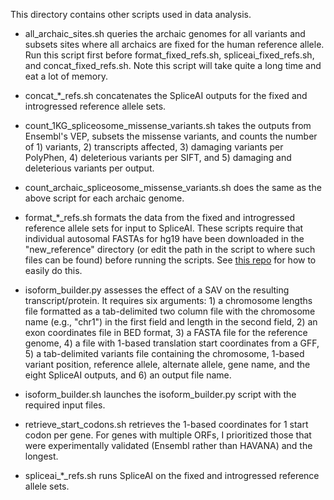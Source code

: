 This directory contains other scripts used in data analysis.

- all_archaic_sites.sh queries the archaic genomes for all variants and subsets sites where all archaics are fixed for the human reference allele. Run this script first before format_fixed_refs.sh, spliceai_fixed_refs.sh, and concat_fixed_refs.sh. Note this script will take quite a long time and eat a lot of memory.

- concat_*_refs.sh concatenates the SpliceAI outputs for the fixed and introgressed reference allele sets. 

- count_1KG_spliceosome_missense_variants.sh takes the outputs from Ensembl's VEP, subsets the missense variants, and counts the number of 1) variants, 2) transcripts affected, 3) damaging variants per PolyPhen, 4) deleterious variants per SIFT, and 5) damaging and deleterious variants per output.

- count_archaic_spliceosome_missense_variants.sh does the same as the above script for each archaic genome.

- format_*_refs.sh formats the data from the fixed and introgressed reference allele sets for input to SpliceAI. These scripts require that individual autosomal FASTAs for hg19 have been downloaded in the "new_reference" directory (or edit the path in the script to where such files can be found) before running the scripts. See [this repo](https://github.com/brandcm/add_variants_to_FASTA) for how to easily do this. 

- isoform_builder.py assesses the effect of a SAV on the resulting transcript/protein. It requires six arguments: 1) a chromosome lengths file formatted as a tab-delimited two column file with the chromosome name (e.g., "chr1") in the first field and length in the second field, 2) an exon coordinates file in BED format, 3) a FASTA file for the reference genome, 4) a file with 1-based translation start coordinates from a GFF, 5) a tab-delimited variants file containing the chromosome, 1-based variant position, reference allele, alternate allele, gene name, and the eight SpliceAI outputs, and 6) an output file name.

- isoform_builder.sh launches the isoform_builder.py script with the required input files.

- retrieve_start_codons.sh retrieves the 1-based coordinates for 1 start codon per gene. For genes with multiple ORFs, I prioritized those that were experimentally validated (Ensembl rather than HAVANA) and the longest.

- spliceai_*_refs.sh runs SpliceAI on the fixed and introgressed reference allele sets.
